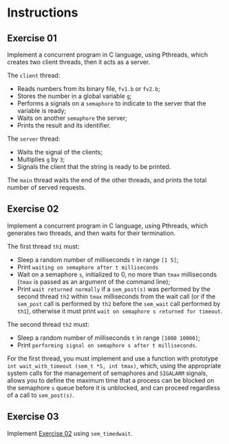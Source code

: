 # Instructions

## Exercise 01

Implement a concurrent program in C language, using Pthreads, which creates two client threads, then it acts as a server.

The ```client``` thread:

- Reads numbers from its binary file, ```fv1.b``` or ```fv2.b```;
- Stores the number in a global variable ```g```;
- Performs a signals on a ```semaphore``` to indicate to the server that the variable is ready;
- Waits on another ```semaphore``` the server;
- Prints the result and its identifier.

The ```server``` thread:

- Waits the signal of the clients;
- Multiplies ```g``` by ```3```;
- Signals the client that the string is ready to be printed.

The ```main``` thread waits the end of the other threads, and prints the total number of served requests.

## Exercise 02

Implement a concurrent program in C language, using Pthreads, which generates two threads, and then waits for their termination.

The first thread ```th1``` must:

- Sleep a random number of milliseconds ```t``` in range ```[1 5]```;
- Print ```waiting on semaphore after t milliseconds```
- Wait on a semaphore ```s```, initialized to 0, no more than ```tmax``` milliseconds (```tmax``` is passed as an argument of the command line);
- Print ```wait returned normally``` if a ```sem_post(s)``` was performed by the second thread ```th2``` within ```tmax``` milliseconds from the wait call (or if the ```sem_post``` call is performed by ```th2``` before the ```sem_wait``` call performed by ```th1```), otherwise it must print ```wait on semaphore s returned for timeout```.

The second thread ```th2``` must:

- Sleep a random number of milliseconds ```t``` in range ```[1000 10000]```;
- Print ```performing signal on semaphore s after t milliseconds```.

For the first thread, you must implement and use a function with prototype ```int wait_with_timeout (sem_t *S, int tmax)```, which, using the appropriate system calls for the management of semaphores and ```SIGALARM``` signals, allows you to define the maximum time that a process can be blocked on the semaphore ```s``` queue before it is unblocked, and can proceed regardless of a call to ```sem_post(s)```.

## Exercise 03

Implement [Exercise 02](#exercise-02) using ```sem_timedwait```.